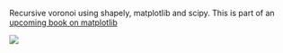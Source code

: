 Recursive voronoi using shapely, matplotlib and scipy. This is part of an [upcoming book on matplotlib](https://github.com/rougier/scientific-visualization-book)  

![](recursive-voronoi.png)
